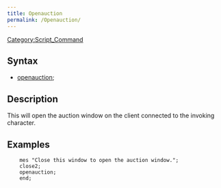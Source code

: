 ```yaml
---
title: Openauction
permalink: /Openauction/
---
```


[Category:Script_Command](/Category:Script_Command "wikilink")

Syntax
------

-   [openauction](/openauction "wikilink");

Description
-----------

This will open the auction window on the client connected to the invoking character.

Examples
--------

        mes "Close this window to open the auction window.";
        close2;
        openauction;
        end;
